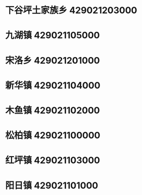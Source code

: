 # 下谷坪土家族乡 429021203000
# 九湖镇 429021105000
# 宋洛乡 429021201000
# 新华镇 429021104000
# 木鱼镇 429021102000
# 松柏镇 429021100000
# 红坪镇 429021103000
# 阳日镇 429021101000
